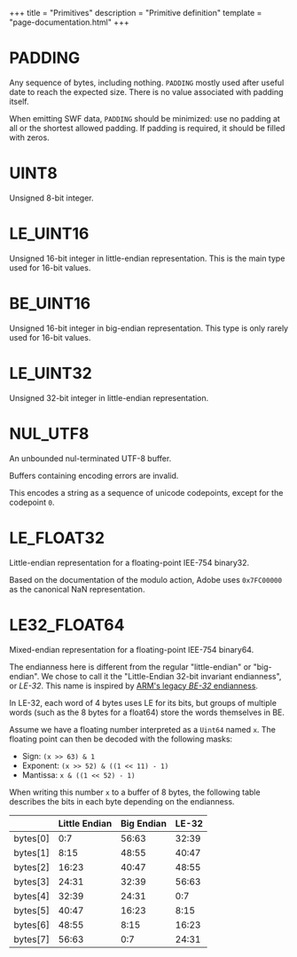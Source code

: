 +++
title = "Primitives"
description = "Primitive definition"
template = "page-documentation.html"
+++

# PADDING

Any sequence of bytes, including nothing. `PADDING` mostly used after
useful date to reach the expected size. There is no value associated with
padding itself.

When emitting SWF data, `PADDING` should be minimized: use no padding at all
or the shortest allowed padding. If padding is required, it should be filled with
zeros.

# UINT8

Unsigned 8-bit integer.

# LE_UINT16

Unsigned 16-bit integer in little-endian representation.
This is the main type used for 16-bit values.

# BE_UINT16

Unsigned 16-bit integer in big-endian representation.
This type is only rarely used for 16-bit values.

# LE_UINT32

Unsigned 32-bit integer in little-endian representation.

# NUL_UTF8

An unbounded nul-terminated UTF-8 buffer.

Buffers containing encoding errors are invalid.

This encodes a string as a sequence of unicode codepoints, except for the codepoint `0`.

# LE_FLOAT32

Little-endian representation for a floating-point IEE-754 binary32.

Based on the documentation of the modulo action, Adobe uses `0x7FC00000` as the canonical NaN representation.

# LE32_FLOAT64

Mixed-endian representation for a floating-point IEE-754 binary64.

The endianness here is different from the regular "little-endian" or "big-endian".
We chose to call it the "Little-Endian 32-bit invariant endianness", or _LE-32_.
This name is inspired by [ARM's legacy _BE-32_ endianness](https://developer.arm.com/documentation/ddi0290/g/unaligned-and-mixed-endian-data-access-support/mixed-endian-access-support/differences-between-be-32-and-be-8-buses).

In LE-32, each word of 4 bytes uses LE for its bits, but groups of multiple
words (such as the 8 bytes for a float64) store the words themselves in BE.

Assume we have a floating number interpreted as a `Uint64` named `x`.
The floating point can then be decoded with the following masks:
- Sign: `(x >> 63) & 1`
- Exponent: `(x >> 52) & ((1 << 11) - 1)`
- Mantissa: `x & ((1 << 52) - 1)`

When writing this number `x` to a buffer of 8 bytes, the following table
describes the bits in each byte depending on the endianness.

|          | Little Endian | Big Endian | LE-32 |
|----------|---------------|------------|-------|
| bytes[0] | 0:7           | 56:63      | 32:39 |
| bytes[1] | 8:15          | 48:55      | 40:47 |
| bytes[2] | 16:23         | 40:47      | 48:55 |
| bytes[3] | 24:31         | 32:39      | 56:63 |
| bytes[4] | 32:39         | 24:31      | 0:7   |
| bytes[5] | 40:47         | 16:23      | 8:15  |
| bytes[6] | 48:55         | 8:15       | 16:23 |
| bytes[7] | 56:63         | 0:7        | 24:31 |
